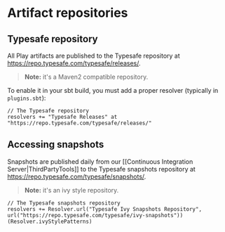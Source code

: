 <!--- Copyright (C) 2009-2015 Typesafe Inc. <http://www.typesafe.com> -->
# Artifact repositories

## Typesafe repository

All Play artifacts are published to the Typesafe repository at <https://repo.typesafe.com/typesafe/releases/>.

> **Note:** it's a Maven2 compatible repository.

To enable it in your sbt build, you must add a proper resolver (typically in `plugins.sbt`):

```
// The Typesafe repository
resolvers += "Typesafe Releases" at "https://repo.typesafe.com/typesafe/releases/"
```

## Accessing snapshots

Snapshots are published daily from our [[Continuous Integration Server|ThirdPartyTools]] to the Typesafe snapshots repository at <https://repo.typesafe.com/typesafe/snapshots/>.

> **Note:** it's an ivy style repository.

```
// The Typesafe snapshots repository
resolvers += Resolver.url("Typesafe Ivy Snapshots Repository", url("https://repo.typesafe.com/typesafe/ivy-snapshots"))(Resolver.ivyStylePatterns)
```

